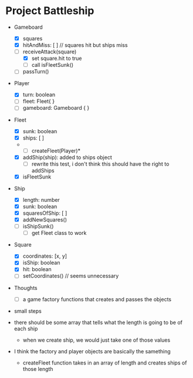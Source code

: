 # Project Battleship

- Gameboard
  - [x] squares
  - [x] hitAndMiss: [ ] // squares hit but ships miss
  - [ ] receiveAttack(square)
    - [x] set square.hit to true
    - [ ] call isFleetSunk()
  - [ ] passTurn()
- Player
  - [x] turn: boolean
  - [ ] fleet: Fleet{ }
  - [ ] gameboard: Gameboard { }
- Fleet
  - [x] sunk: boolean
  - [x] ships: [ ]
  - *[ ] createFleet(Player)*
  - [x] addShip(ship): added to ships object
    - [ ] rewrite this test, i don't think this should have the right to addShips
  - [x] isFleetSunk
- Ship
  - [x] length: number
  - [x] sunk: boolean
  - [x] squaresOfShip: [ ]
  - [x] addNewSquares()
  - [ ] isShipSunk()
    - [ ] get Fleet class to work
- Square
  - [x] coordinates: [x, y]
  - [x] isShip: boolean
  - [x] hit: boolean
  - [ ] setCoordinates() // seems unnecessary
- Thoughts
  - [ ] a game factory functions that creates and passes the objects
- small steps

- there should be some array that tells what the length is going to be of each ship
  - when we create ship, we would just take one of those values
- I think the factory and player objects are basically the samething
  - createFleet function takes in an array of length and creates ships of those length

 